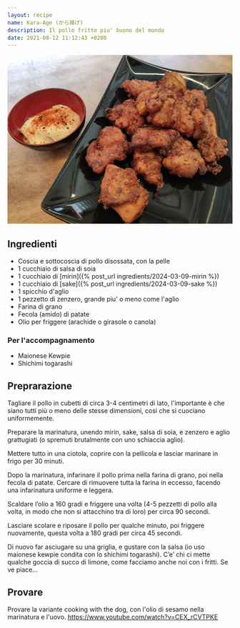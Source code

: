 ```yaml
---
layout: recipe
name: Kara-Age (から揚げ)
description: Il pollo fritto piu' buono del mondo
date: 2021-08-12 11:12:43 +0200
---
```


![Karaage](/assets/images/karaage.jpg)

## Ingredienti

- Coscia e sottocoscia di pollo disossata, con la pelle
- 1 cucchiaio di salsa di soia
- 1 cucchiaio di [mirin]({% post_url ingredients/2024-03-09-mirin %})
- 1 cucchiaio di [sake]({% post_url ingredients/2024-03-09-sake %})
- 1 spicchio d'aglio
- 1 pezzetto di zenzero, grande piu' o meno come l'aglio
- Farina di grano
- Fecola (amido) di patate
- Olio per friggere (arachide o girasole o canola)

### Per l'accompagnamento

- Maionese Kewpie
- Shichimi togarashi

## Preprarazione

Tagliare il pollo in cubetti di circa 3-4 centimetri di lato, l'importante è che siano tutti più o meno delle stesse dimensioni, così che si cuociano uniformemente.

Preparare la marinatura, unendo mirin, sake, salsa di soia, e zenzero e aglio grattugiati (o spremuti brutalmente con uno schiaccia aglio).

Mettere tutto in una ciotola, coprire con la pellicola e lasciar marinare in frigo per 30 minuti.

Dopo la marinatura, infarinare il pollo prima nella farina di grano, poi nella fecola di patate. Cercare di rimuovere tutta la farina in eccesso, facendo una infarinatura uniforme e leggera.

Scaldare l’olio a 160 gradi e friggere una volta (4-5 pezzetti di pollo alla volta, in modo che non si attacchino tra di loro) per circa 90 secondi.

Lasciare scolare e riposare il pollo per qualche minuto, poi friggere nuovamente, questa volta a 180 gradi per circa 45 secondi.

Di nuovo far asciugare su una griglia, e gustare con la salsa (io uso maionese kewpie condita con lo shichimi togarashi). C’e’ chi ci mette qualche goccia di succo di limone, come facciamo anche noi con i fritti. Se ve piace…


## Provare

Provare la variante cooking with the dog, con l'olio di sesamo nella marinatura e l'uovo.
https://www.youtube.com/watch?v=CEX_rCVTPKE
